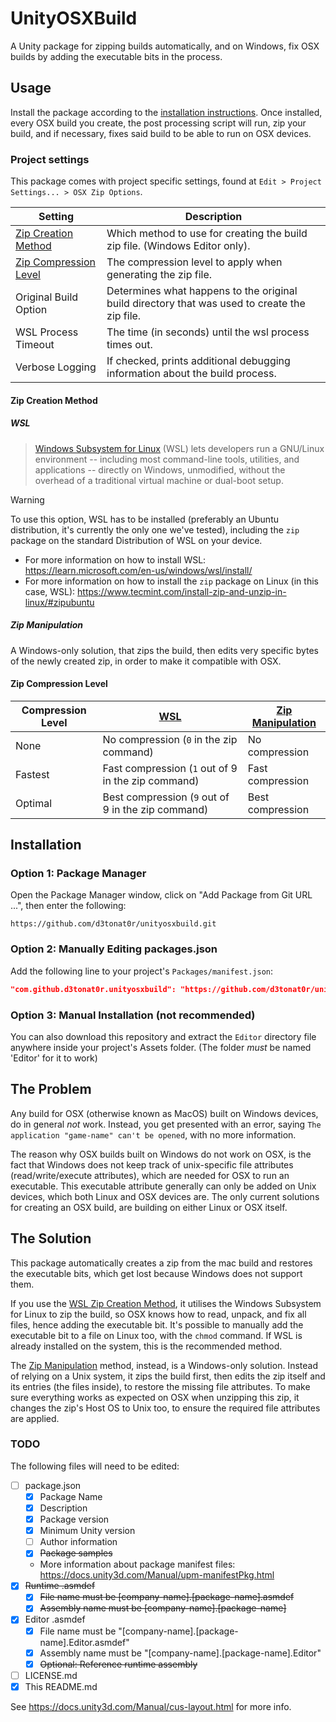 # UnityOSXBuild

A Unity package for zipping builds automatically, and on Windows, fix OSX builds by adding the executable bits in the process.

## Usage

Install the package according to the [installation instructions](#installation). Once installed, every OSX build you create, the post processing script will run, zip your build, and if necessary, fixes said build to be able to run on OSX devices.

### Project settings

This package comes with project specific settings, found at `Edit > Project Settings... > OSX Zip Options`.

|Setting|Description
|---|---
|[Zip Creation Method](#zip-creation-method)|Which method to use for creating the build zip file. (Windows Editor only).
|[Zip Compression Level](#zip-compression-level)|The compression level to apply when generating the zip file.
|Original Build Option|Determines what happens to the original build directory that was used to create the zip file.
|WSL Process Timeout|The time (in seconds) until the wsl process times out.
|Verbose Logging|If checked, prints additional debugging information about the build process.

#### Zip Creation Method

##### WSL

> [Windows Subsystem for Linux](https://learn.microsoft.com/en-us/windows/wsl/) (WSL) lets developers run a GNU/Linux environment -- including most command-line tools, utilities, and applications -- directly on Windows, unmodified, without the overhead of a traditional virtual machine or dual-boot setup.

> [!WARNING]
> To use this option, WSL has to be installed (preferably an Ubuntu distribution, it's currently the only one we've tested), including the `zip` package on the standard Distribution of WSL on your device.
> 
> - For more information on how to install WSL: https://learn.microsoft.com/en-us/windows/wsl/install/
> - For more information on how to install the `zip` package on Linux (in this case, WSL): https://www.tecmint.com/install-zip-and-unzip-in-linux/#zipubuntu

##### Zip Manipulation

A Windows-only solution, that zips the build, then edits very specific bytes of the newly created zip, in order to make it compatible with OSX.

#### Zip Compression Level

|Compression Level|[WSL](#wsl)|[Zip Manipulation](#zip-manipulation)
|---|---|---
|None|No compression (`0` in the zip command)|No compression
|Fastest|Fast compression (`1` out of 9 in the zip command)|Fast compression
|Optimal|Best compression (`9` out of 9 in the zip command)|Best compression

## Installation

### Option 1: Package Manager

Open the Package Manager window, click on "Add Package from Git URL ...", then enter the following:
```
https://github.com/d3tonat0r/unityosxbuild.git
```

### Option 2: Manually Editing packages.json

Add the following line to your project's `Packages/manifest.json`:

```json
"com.github.d3tonat0r.unityosxbuild": "https://github.com/d3tonat0r/unityosxbuild.git"
```

### Option 3: Manual Installation (not recommended)

You can also download this repository and extract the `Editor` directory file anywhere inside your project's Assets folder. (The folder _must_ be named 'Editor' for it to work)

## The Problem

Any build for OSX (otherwise known as MacOS) built on Windows devices, do in general *not* work. Instead, you get presented with an error, saying `The application "game-name" can't be opened`, with no more information.

The reason why OSX builds built on Windows do not work on OSX, is the fact that Windows does not keep track of unix-specific file attributes (read/write/execute attributes), which are needed for OSX to run an executable. This executable attribute generally can only be added on Unix devices, which both Linux and OSX devices are. The only current solutions for creating an OSX build, are building on either Linux or OSX itself.

## The Solution

This package automatically creates a zip from the mac build and restores the executable bits, which get lost because Windows does not support them.

If you use the [WSL Zip Creation Method](#wsl), it utilises the Windows Subsystem for Linux to zip the build, so OSX knows how to read, unpack, and fix all files, hence adding the executable bit. It's possible to manually add the executable bit to a file on Linux too, with the `chmod` command. If WSL is already installed on the system, this is the recommended method.

The [Zip Manipulation](#zip-manipulation) method, instead, is a Windows-only solution. Instead of relying on a Unix system, it zips the build first, then edits the zip itself and its entries (the files inside), to restore the missing file attributes. To make sure everything works as expected on OSX when unzipping this zip, it changes the zip's Host OS to Unix too, to ensure the required file attributes are applied.

### TODO

The following files will need to be edited:

- [ ] package.json
  - [x] Package Name
  - [x] Description
  - [x] Package version
  - [x] Minimum Unity version
  - [ ] Author information
  - [x] ~~Package samples~~
  - More information about package manifest files: https://docs.unity3d.com/Manual/upm-manifestPkg.html
- [x] ~~Runtime .asmdef~~
  - [x] ~~File name must be [company-name].[package-name].asmdef~~
  - [x] ~~Assembly name must be [company-name].[package-name]~~
- [x] Editor .asmdef
  - [x] File name must be "[company-name].[package-name].Editor.asmdef"
  - [x] Assembly name must be "[company-name].[package-name].Editor"
  - [x] ~~Optional: Reference runtime assembly~~
- [ ] LICENSE.md
- [x] This README.md

See https://docs.unity3d.com/Manual/cus-layout.html for more info.